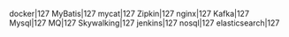 docker|127
MyBatis|127
mycat|127
Zipkin|127
nginx|127
Kafka|127
Mysql|127
MQ|127
Skywalking|127
jenkins|127
nosql|127
elasticsearch|127
